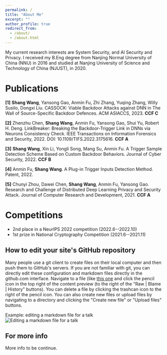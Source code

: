 ```yaml
---
permalink: /
title: "About Me"
excerpt: ""
author_profile: true
redirect_from: 
  - /about/
  - /about.html
---
```



My current research interests are System Security, and AI Security and Privacy. I received my B.Eng degree from Nanjing Normal University of China (NNU) in 2016 and studied at Nanjing University of Science and Technology of China (NJUST), in 2020.

Publications
======
**[1]** **Shang Wang**, Yansong Gao, Anmin Fu, Zhi Zhang, Yuqing Zhang, Willy Susilo, Dongxi Liu. CASSOCK: Viable Backdoor Attacks against DNN in The Wall of Source-Specific Backdoor Defences. ACM ASIACCS, 2023. **CCF C**

**[2]** Zhenzhu Chen, **Shang Wang**, Anmin Fu, Yansong Gao, Shui Yu, Robert H. Deng. LinkBreaker: Breaking the Backdoor-Trigger Link in DNNs via Neurons Consistency Check. IEEE Transactions on Information Forensics and Security, 2022. DOI: 10.1109/TIFS.2022.3175616. **CCF A**

**[3]** **Shang Wang**, Xin Li, Yongli Song, Mang Su, Anmin Fu. A Trigger Sample Detection Scheme Based on Custom Backdoor Behaviors. Journal of Cyber Security, 2022. **CCF B**

**[4]** Anmin Fu, **Shang Wang**. A Plug-in Trigger Inputs Detection Method. Patent, 2022.

**[5]** Chunyi Zhou, Dawei Chen, **Shang Wang**, Anmin Fu, Yansong Gao. Research and Challenge of Distributed Deep Learning Privacy and Security Attack. Journal of Computer Research and Development, 2021. **CCF A**

Competitions
======
* 2nd place in a NeurIPS 2022 competition (2022.6--2022.10)
* 1st prize in National Cryptography Competition (2021.6--2021.11)

How to edit your site's GitHub repository
------
Many people use a git client to create files on their local computer and then push them to GitHub's servers. If you are not familiar with git, you can directly edit these configuration and markdown files directly in the github.com interface. Navigate to a file (like [this one](https://github.com/academicpages/academicpages.github.io/blob/master/_talks/2012-03-01-talk-1.md) and click the pencil icon in the top right of the content preview (to the right of the "Raw | Blame | History" buttons). You can delete a file by clicking the trashcan icon to the right of the pencil icon. You can also create new files or upload files by navigating to a directory and clicking the "Create new file" or "Upload files" buttons. 

Example: editing a markdown file for a talk
![Editing a markdown file for a talk](/images/editing-talk.png)

For more info
------
More info to be continue.

